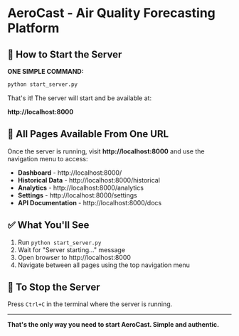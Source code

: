 # AeroCast - Air Quality Forecasting Platform

## 🚀 How to Start the Server

**ONE SIMPLE COMMAND:**

```bash
python start_server.py
```

That's it! The server will start and be available at:

**http://localhost:8000**

## 📍 All Pages Available From One URL

Once the server is running, visit **http://localhost:8000** and use the navigation menu to access:

- **Dashboard** - http://localhost:8000/
- **Historical Data** - http://localhost:8000/historical  
- **Analytics** - http://localhost:8000/analytics
- **Settings** - http://localhost:8000/settings
- **API Documentation** - http://localhost:8000/docs

## ✅ What You'll See

1. Run `python start_server.py`
2. Wait for "Server starting..." message
3. Open browser to http://localhost:8000
4. Navigate between all pages using the top navigation menu

## 🛑 To Stop the Server

Press `Ctrl+C` in the terminal where the server is running.

---

**That's the only way you need to start AeroCast. Simple and authentic.**